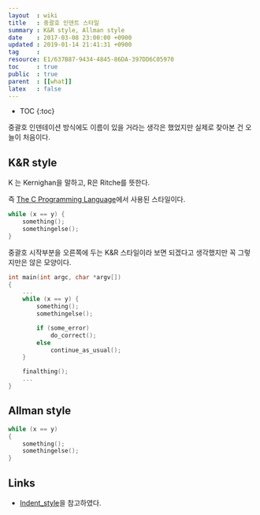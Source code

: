 ```yaml
---
layout  : wiki
title   : 중괄호 인덴트 스타일
summary : K&R style, Allman style
date    : 2017-03-08 23:00:00 +0900
updated : 2019-01-14 21:41:31 +0900
tag     :
resource: E1/637B87-9434-4845-86DA-397DD6C05970
toc     : true
public  : true
parent  : [[what]]
latex   : false
---
```

* TOC
{:toc}

중괄호 인덴테이션 방식에도 이름이 있을 거라는 생각은 했었지만 실제로 찾아본 건 오늘이 처음이다.

## K&R style

K 는 Kernighan을 말하고, R은 Ritche를 뜻한다.

즉 [The C Programming Language](https://en.wikipedia.org/wiki/The_C_Programming_Language)에서 사용된 스타일이다.

```c
while (x == y) {
    something();
    somethingelse();
}
```

중괄호 시작부분을 오른쪽에 두는 K&R 스타일이라 보면 되겠다고 생각했지만 꼭 그렇지만은 않은 모양이다.

```c
int main(int argc, char *argv[])
{
    ...
    while (x == y) {
        something();
        somethingelse();

        if (some_error)
            do_correct();
        else
            continue_as_usual();
    }

    finalthing();
    ...
}
```

## Allman style

```c
while (x == y)
{
    something();
    somethingelse();
}
```

## Links

* [Indent_style](https://en.wikipedia.org/wiki/Indent_style)을 참고하였다.

